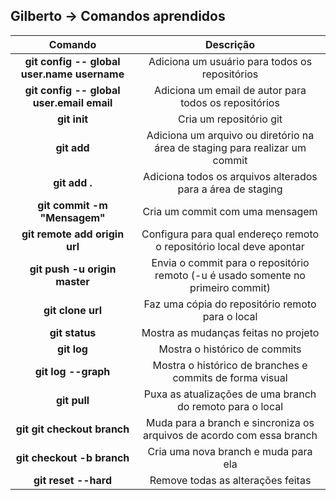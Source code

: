 ## Gilberto -> Comandos aprendidos

| Comando | Descrição |
| :-----: | :-------: |
|**git config -- global user.name username**|Adiciona um usuário para todos os repositórios|
|**git config -- global user.email email**|Adiciona um email de autor para todos os repositórios|
|**git init**|Cria um repositório git|
|**git add**|Adiciona um arquivo ou diretório na área de staging para realizar um commit|
|**git add .**|Adiciona todos os arquivos alterados para a área de staging|
|**git commit -m "Mensagem"**|Cria um commit com uma mensagem|
|**git remote add origin url**|Configura para qual endereço remoto o repositório local deve apontar|
|**git push -u origin master**|Envia o commit para o repositório remoto (-u é usado somente no primeiro commit)|
|**git clone url**|Faz uma cópia do repositório remoto para o local|
|**git status**|Mostra as mudanças feitas no projeto|
|**git log**|Mostra o histórico de commits|
|**git log --graph**|Mostra o histórico de branches e commits de forma visual|
|**git pull**|Puxa as atualizações de uma branch do remoto para o local|
|**git git checkout branch**|Muda para a branch e sincroniza os arquivos de acordo com essa branch|
|**git checkout -b branch**|Cria uma nova branch e muda para ela|
|**git reset --hard**|Remove todas as alterações feitas|
